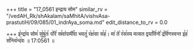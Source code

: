 +++
title = "17_0561 इन्द्राय सोम"
similar_rv = "/vedAH_Rk/shAkalam/saMhitA/vishvAsa-prastutiH/09/085/01_indrAya_soma.md"
edit_distance_to_rv = 0.0

+++
इ꣡न्द्रा꣢य सोम꣣ सु꣡षु꣢तः꣣ प꣡रि꣢ स्र꣣वा꣡पामी꣢꣯वा भवतु꣣ र꣡क्ष꣢सा स꣣ह꣢। मा꣢ ते꣣ र꣡स꣢स्य मत्सत द्वया꣣वि꣢नो꣣ द्र꣡वि꣢णस्वन्त इ꣣ह꣢ स꣣न्त्वि꣡न्द꣢वः ॥ 17:0561 ॥

<div class="js_include " url="/vedAH_Rk/shAkalam/saMhitA/vishvAsa-prastutiH/09/085/01_indrAya_soma.md"  newLevelForH1="2" title="विश्वास-शाकल-प्रस्तुतिः"  > </div>